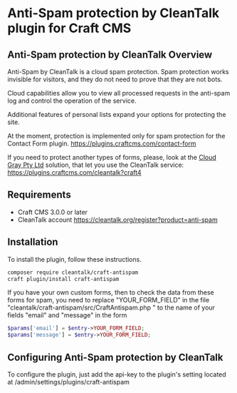 # Anti-Spam protection by CleanTalk plugin for Craft CMS

## Anti-Spam protection by CleanTalk Overview

Anti-Spam by CleanTalk is a cloud spam protection. Spam protection works invisible for visitors, and they do not need to prove that they are not bots.

Cloud capabilities allow you to view all processed requests in the anti-spam log and control the operation of the service.

Additional features of personal lists expand your options for protecting the site.

At the moment, protection is implemented only for spam protection for the Contact Form plugin.
https://plugins.craftcms.com/contact-form

If you need to protect another types of forms, please, look at the [Cloud Gray Pty Ltd](https://github.com/cloudgrayau/cleantalk/blob/craft4/README.md) solution, that let you use the CleanTalk service: https://plugins.craftcms.com/cleantalk?craft4

## Requirements

* Craft CMS 3.0.0 or later
* CleanTalk account https://cleantalk.org/register?product=anti-spam

## Installation

To install the plugin, follow these instructions.

```bash
composer require cleantalk/craft-antispam
craft plugin/install craft-antispam
```

If you have your own custom forms, then to check the data from these forms for spam, you need to replace "YOUR_FORM_FIELD" in the file "cleantalk/craft-antispam/src/CraftAntispam.php " to the name of your fields "email" and "message" in the form

```php
$params['email'] = $entry->YOUR_FORM_FIELD;
$params['message'] = $entry->YOUR_FORM_FIELD;
```

## Configuring Anti-Spam protection by CleanTalk

To configure the plugin, just add the api-key to the plugin's setting located at /admin/settings/plugins/craft-antispam
